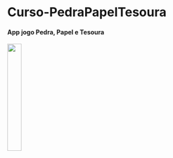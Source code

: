 # Curso-PedraPapelTesoura

#### App jogo Pedra, Papel e Tesoura

<img src="https://user-images.githubusercontent.com/72177982/120637212-fb6d5a00-c444-11eb-8cba-fb51b391d987.jpg" width="25%">
